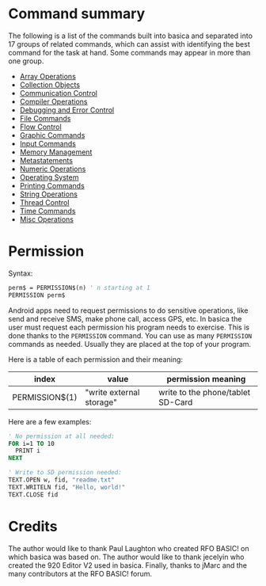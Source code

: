 # Command summary
The following is a list of the commands built into basica and separated into 17 groups of related commands, which can assist with identifying the best command for the task at hand.  Some commands may appear in more than one group.

* [Array Operations](#permission)
* [Collection Objects]()
* [Communication Control]()
* [Compiler Operations]()
* [Debugging and Error Control]()
* [File Commands]()
* [Flow Control]()
* [Graphic Commands]()
* [Input Commands]()
* [Memory Management]()
* [Metastatements]()
* [Numeric Operations]()
* [Operating System]()
* [Printing Commands]()
* [String Operations]()
* [Thread Control]()
* [Time Commands]()
* [Misc Operations]()

# <a name="permission"></a>Permission
Syntax:
```vb
perm$ = PERMISSION$(n) ' n starting at 1
PERMISSION perm$
```
Android apps need to request permissions to do sensitive operations, like send and receive SMS, make phone call, access GPS, etc.
In basica the user must request each permission his program needs to exercise.
This is done thanks to the `PERMISSION` command. You can use as many `PERMISSION` commands as needed. Usually they are placed at the top of your program.

Here is a table of each permission and their meaning:

index | value | permission meaning
------|-------|-------------------
PERMISSION$(1) | "write external storage" | write to the phone/tablet SD-Card

Here are a few examples:
```vb
' No permission at all needed:
FOR i=1 TO 10
  PRINT i
NEXT
```

```vb
' Write to SD permission needed:
TEXT.OPEN w, fid, "readme.txt"
TEXT.WRITELN fid, "Hello, world!"
TEXT.CLOSE fid
```

# <a name="credits"></a>Credits
The author would like to thank Paul Laughton who created RFO BASIC! on which basica was based on.
The author would like to thank jecelyin who created the 920 Editor V2 used in basica.
Finally, thanks to jMarc and the many contributors at the RFO BASIC! forum.
